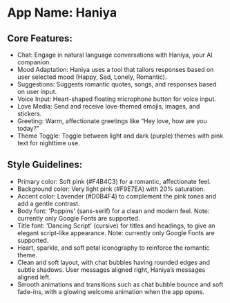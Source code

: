 # **App Name**: Haniya

## Core Features:

- Chat: Engage in natural language conversations with Haniya, your AI companion.
- Mood Adaptation: Haniya uses a tool that tailors responses based on user selected mood (Happy, Sad, Lonely, Romantic).
- Suggestions: Suggests romantic quotes, songs, and responses based on user input.
- Voice Input: Heart-shaped floating microphone button for voice input.
- Love Media: Send and receive love-themed emojis, images, and stickers.
- Greeting: Warm, affectionate greetings like “Hey love, how are you today?”
- Theme Toggle: Toggle between light and dark (purple) themes with pink text for nighttime use.

## Style Guidelines:

- Primary color: Soft pink (#F4B4C3) for a romantic, affectionate feel.
- Background color: Very light pink (#F9E7EA) with 20% saturation.
- Accent color: Lavender (#D0B4F4) to complement the pink tones and add a gentle contrast.
- Body font: 'Poppins' (sans-serif) for a clean and modern feel. Note: currently only Google Fonts are supported.
- Title font: 'Dancing Script' (cursive) for titles and headings, to give an elegant script-like appearance. Note: currently only Google Fonts are supported.
- Heart, sparkle, and soft petal iconography to reinforce the romantic theme.
- Clean and soft layout, with chat bubbles having rounded edges and subtle shadows. User messages aligned right, Haniya’s messages aligned left.
- Smooth animations and transitions such as chat bubble bounce and soft fade-ins, with a glowing welcome animation when the app opens.